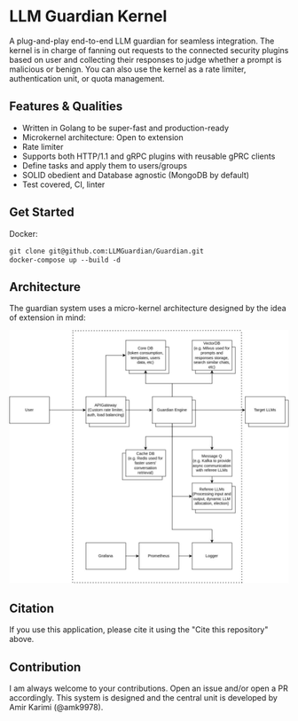 # LLM Guardian Kernel
A plug-and-play end-to-end LLM guardian for seamless integration.
The kernel is in charge of fanning out requests to the connected 
security plugins based on user and collecting their responses to judge whether a prompt
is malicious or benign. You can also use the kernel as a rate limiter, authentication unit, or quota management.

## Features & Qualities
- Written in Golang to be super-fast and production-ready
- Microkernel architecture: Open to extension
- Rate limiter
- Supports both HTTP/1.1 and gRPC plugins with reusable gPRC clients
- Define tasks and apply them to users/groups
- SOLID obedient and Database agnostic (MongoDB by default)
- Test covered, CI, linter


## Get Started
Docker:
```
git clone git@github.com:LLMGuardian/Guardian.git
docker-compose up --build -d
```

## Architecture
The guardian system uses a micro-kernel architecture designed by the idea of extension in mind:

![Architecture](./docs/arch.jpg)


## Citation
If you use this application, please cite it using the "Cite this repository" above.

## Contribution
I am always welcome to your contributions. Open an issue and/or open a PR accordingly.
This system is designed and the central unit is developed by Amir Karimi (@amk9978).

